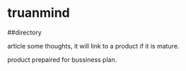 # truanmind

##directory

article some thoughts, it will link to a product if it is mature.

product prepaired for bussiness plan.
